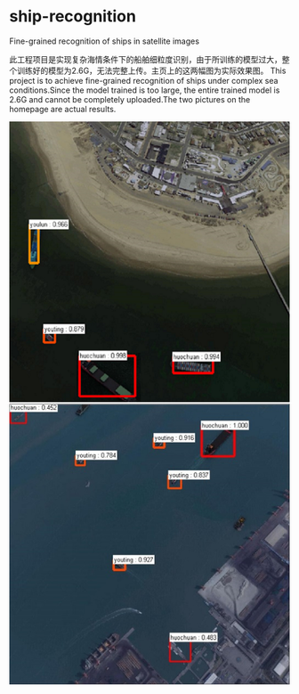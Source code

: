 # ship-recognition
Fine-grained recognition of ships in satellite images

此工程项目是实现复杂海情条件下的船舶细粒度识别，由于所训练的模型过大，整个训练好的模型为2.6G，无法完整上传。主页上的这两幅图为实际效果图。
This project is to achieve fine-grained recognition of ships under complex sea conditions.Since the model trained is too large, the entire trained model is 2.6G and cannot be completely uploaded.The two pictures on the homepage are actual results.

![image](https://github.com/Johncheng1/ship-recognition/raw/master/output/121.png)
![image](https://github.com/Johncheng1/ship-recognition/blob/master/output/123.jpg)
